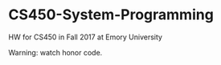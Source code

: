 # CS450-System-Programming
HW for CS450 in Fall 2017 at Emory University

Warning: watch honor code.

